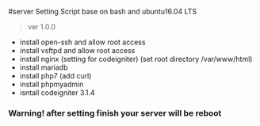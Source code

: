 #server Setting Script base on bash and ubuntu16.04 LTS

> ver 1.0.0
* install open-ssh and allow root access
* install vsftpd and allow root access
* install nginx (setting for codeigniter) (set root directory /var/www/html)
* install mariadb
* install php7 (add curl)
* install phpmyadmin
* isntall codeigniter 3.1.4

### Warning! after setting finish your server will be reboot

